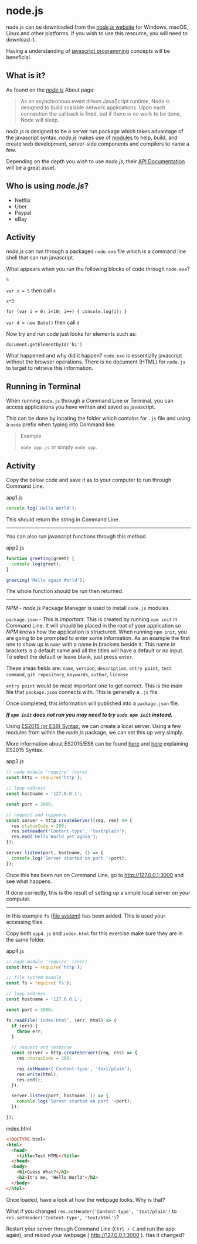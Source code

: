 # node.js

node.js can be downloaded from the [_node.js_ website](https://nodejs.org/) for Windows, macOS, Linux and other platforms. If you wish to use this resource, you will need to download it.

Having a understanding of [javascript programming](https://www.w3schools.com/js/default.asp) concepts will be beneficial.

## What is it?
As found on the [_node.js_](https://nodejs.org/en/about) About page:
>As an asynchronous event driven JavaScript runtime, Node is designed to build scalable network applications. Upon each connection the callback is fired, but if there is no work to be done, Node will sleep.

_node.js_ is designed to be a server run package which takes advantage of the javascript syntax. _node.js_ makes use of [modules](https://nodejs.org/api/modules.html) to help, build, and create web development, server-side components and compilers to name a few.

Depending on the depth you wish to use _node.js_, their [API Documentation](https://nodejs.org/api/) will be a great asset.

## Who is using _node.js_?
* Netflix
* Uber
* Paypal
* eBay

## Activity

_node.js_ can run through a packaged `node.exe` file which is a command line shell that can run javascript.

What appears when you run the following blocks of code through `node.exe`?

`5`

`var x = 5` then call `x`

`x*3`

`for (var i = 0; i<10; i++) {
  console.log(i);
}`

`var d = new Date()` then call `d`

Now try and run code just looks for elements such as:

`document.getElementbyId('h1')`

What happened and why did it happen? `node.exe` is essentially javascript without the browser operations. There is no document (HTML) for `node.js` to target to retrieve this information.

## Running in Terminal
When running `node.js` through a Command Line or Terminal, you can access applications you have written and saved as javascript.

This can be done by locating the folder which contains for `.js` file and using a `node` prefix when typing into Command line.

>Example
>
>`node app.js` or simply `node app`.

## Activity

Copy the below code and save it as to your computer to run through Command Line.

app1.js
```javascript
console.log('Hello World');
```
This should return the string in Command Line.

---
You can also run javascript functions through this method.  

app2.js
```javascript
function greeting(greet) {
  console.log(greet);
}

greeting('Hello again World');
```
The whole function should be run then returned.

---

_NPM_ - _node.js_ Package Manager is used to install `node.js` modules.

`package.json` - This is *important*. This is created by running `npm init` in Command Line. It will should be placed in the root of your application so _NPM_ knows how the application is structured. When running `npm init`, you are going to be prompted to enter some information. As an example the first one to show up is `name` with a name in brackets beside it. This name in brackets is a default name and all the titles will have a default or no input. To select the default or leave blank, just press `enter`.

These areas fields are: `name`, `version`, `description`, `entry point`, `test command`, `git repository`, `keywords`, `author`, `license`

`entry point` would be most important one to get correct. This is the main file that `package.json` connects with. This is generally a `.js` file.

Once completed, this information will published into a `package.json` file.

**_If `npm init` does not run you may need to try `sudo npm init` instead._**

Using [ES2015 (or ES6) Syntax](http://es6-features.org/), we can create a local server. Using a few modules from within the _node.js_ package, we can set this up very simply.

More information about ES2015/ES6 can be found [here](https://css-tricks.com/lets-learn-es2015/) and [here](https://www.w3schools.com/js/js_es6.asp) explaining ES2015 Syntax.

app3.js
```javascript
// node module 'require' (core)
const http = require('http');

// loop address
const hostname = '127.0.0.1';

const port = 3000;

// request and response
const server = http.createServer((req, res) => {
  res.statusCode = 200;
  res.setHeader('Content-type', 'text/plain');
  res.end('Hello World yet again');
});

server.listen(port, hostname, () => {
  console.log('Server started on port '+port);
});
```

Once this has been run on Command Line, go to http://127.0.0.1:3000 and see what happens.

If done correctly, this is the result of setting up a simple local server on your computer.

---
In this example `fs` ([file system](https://nodejs.org/api/fs.html#fs_fs_readfile_path_options_callback)) has been added. This is used your accessing files.

Copy both `app4.js` and `index.html` for this exercise make sure they are in the same folder.

app4.js
```javascript
// node module 'require' (core)
const http = require('http');

// file system module
const fs = require('fs');

// loop address
const hostname = '127.0.0.1';

const port = 3000;

fs.readFile('index.html', (err, html) => {
  if (err) {
    throw err;
  }

  // request and response
  const server = http.createServer((req, res) => {
    res.statusCode = 200;

    res.setHeader('Content-type', 'text/plain');
    res.write(html);
    res.end();
  });

  server.listen(port, hostname, () => {
    console.log('Server started on port '+port);
  });

});
```

index.html
```HTML
<!DOCTYPE html>
<html>
  <head>
    <title>Test HTML</title>
  </head>
  <body>
    <h1>Guess What?</h1>
    <h2>It's me, 'Hello World'</h2>
  </body>
</html>
```

Once loaded, have a look at how the webpage looks. Why is that?

What if you changed `res.setHeader('Content-type', 'text/plain')` to `res.setHeader('Content-type', 'text/html')`?

Restart your server through Command Line (`Ctrl + C` and run the app again), and reload your webpage ( http://127.0.0.1:3000 ). Has it changed?
